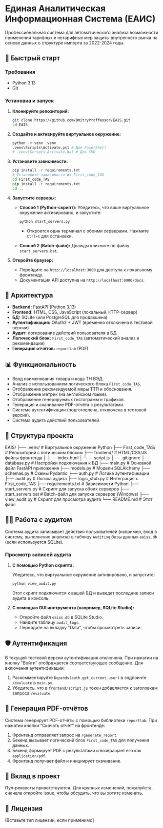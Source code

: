 # Единая Аналитическая Информационная Система (ЕАИС)

Профессиональная система для автоматического анализа возможности применения тарифных и нетарифных мер защиты внутреннего рынка на основе данных о структуре импорта за 2022-2024 годы.

## 🚀 Быстрый старт

### Требования

*   Python 3.13
*   Git

### Установка и запуск

1.  **Клонируйте репозиторий:**

    ```bash
    git clone https://github.com/DmitryProffessor/EAIS.git
    cd EAIS
    ```

2.  **Создайте и активируйте виртуальное окружение:**

    ```bash
    python -m venv .venv
    .venv\Scripts\Activate.ps1 # Для PowerShell
    # .venv\Scripts\Activate.bat # Для CMD
    ```

3.  **Установите зависимости:**

    ```bash
    pip install -r requirements.txt
    # Установите зависимости из First_code_TAS
    cd First_code_TAS
    pip install -r requirements.txt
    cd ..
    ```

4.  **Запустите серверы:**

    *   **Способ 1 (Python-скрипт):** Убедитесь, что ваше виртуальное окружение активировано, и запустите:

        ```bash
        python start_servers.py
        ```

        *   Откроется один терминал с обоими серверами. Нажмите `Ctrl+C` для остановки.

    *   **Способ 2 (Batch-файл):** Дважды кликните по файлу `start_servers.bat`.

5.  **Откройте браузер:**

    *   Перейдите на `http://localhost:3000` для доступа к локальному фронтенду.
    *   Документация API доступна на `http://localhost:8000/docs`.

## 🧱 Архитектура

*   **Backend:** FastAPI (Python 3.13)
*   **Frontend:** HTML, CSS, JavaScript (локальный HTTP-сервер)
*   **БД:** SQLite (или PostgreSQL для продакшена)
*   **Аутентификация:** OAuth2 + JWT (временно отключена в тестовой версии)
*   **Аудит:** логирование действий пользователя в БД
*   **Логический блок:** `First_code_TAS` (автоматический анализ и рекомендации)
*   **Генерация отчётов:** `reportlab` (PDF)

## 📊 Функциональность

*   Ввод наименования товара и кода ТН ВЭД.
*   Анализ с использованием логического блока `First_code_TAS`.
*   Отображение рекомендуемой меры ТТП и обоснования.
*   Отображение метрик (на английском языке).
*   Отображение генерируемых гистограмм и графиков.
*   Генерация и скачивание PDF-отчёта с результатами.
*   Система аутентификации (подготовлена, отключена в тестовой версии).
*   Система аудита действий пользователей.

## 📁 Структура проекта
EAIS/
├── .venv/ # Виртуальное окружение Python
├── First_code_TAS/ # Репозиторий с логическим блоком
├── frontend/ # HTML/CSS/JS файлы фронтенда
│ ├── index.html
│ └── script.js
├── .gitignore
├── database.py # Настройки подключения к БД
├── main.py # Основной файл FastAPI приложения
├── models.py # Модели SQLAlchemy
├── schemas.py # Схемы Pydantic
├── auth.py # Логика аутентификации
├── audit.py # Логика аудита
├── logic_stub.py # Интеграция с First_code_TAS
├── requirements.txt # Зависимости Python
├── start_servers.py # Скрипт для запуска обоих серверов
├── start_servers.bat # Batch-файл для запуска серверов (Windows)
├── view_audit.py # Скрипт для просмотра аудита
└── README.md # Этот файл

## 🧑‍💻 Работа с аудитом

Система аудита записывает действия пользователей (например, вход в систему, выполнение анализа) в таблицу `AuditLog` базы данных `eaiss.db` (если используется SQLite).

### Просмотр записей аудита

1.  **С помощью Python скрипта:**

    Убедитесь, что виртуальное окружение активировано, и запустите:

    ```bash
    python view_audit.py
    ```

    Этот скрипт подключится к вашей БД и выведет последние записи аудита в консоль.

2.  **С помощью GUI инструмента (например, SQLite Studio):**

    *   Откройте файл `eaiss.db` в SQLite Studio.
    *   Найдите таблицу `audit_logs`.
    *   Перейдите на вкладку "Data", чтобы просмотреть записи.

## 🛡️ Аутентификация

В текущей тестовой версии аутентификация отключена. При нажатии на кнопку "Войти" отображается соответствующее сообщение. Для включения аутентификации:

1.  Раскомментируйте `Depends(auth.get_current_user)` в эндпоинте `/evaluate` в `main.py`.
2.  Убедитесь, что в `frontend/script.js` токен добавляется к заголовкам запроса `/evaluate`.

## 📄 Генерация PDF-отчётов

Система генерирует PDF-отчёты с помощью библиотеки `reportlab`. При нажатии кнопки "Скачать отчёт" на фронтенде:

1.  Фронтенд отправляет запрос на `/generate_report`.
2.  Бекенд вызывает логический блок `First_code_TAS` для получения данных.
3.  Бекенд формирует PDF с результатами и возвращает его как `application/pdf`.
4.  Фронтенд получает файл и инициирует скачивание.

## 🤝 Вклад в проект

Пул-реквесты приветствуются. Для крупных изменений, пожалуйста, сначала откройте issue, чтобы обсудить, что вы хотите изменить.

## 📄 Лицензия

[Вставьте тип лицензии, если применимо]
